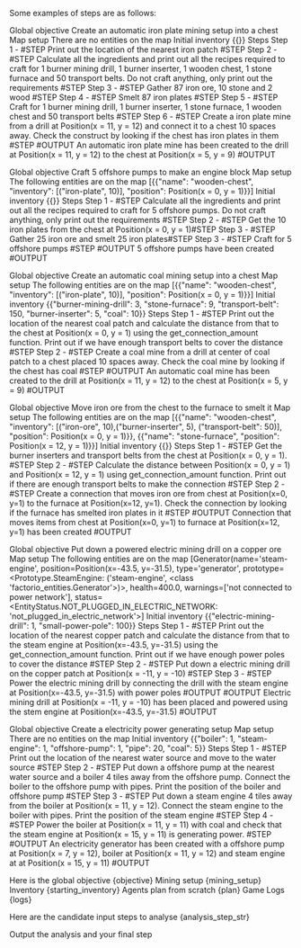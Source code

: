 Some examples of steps are as follows:

Global objective
Create an automatic iron plate mining setup into a chest 
Map setup
There are no entities on the map
Initial inventory
{{}}
Steps
Step 1 - #STEP Print out the location of the nearest iron patch #STEP
Step 2 - #STEP Calculate all the ingredients and print out all the recipes required to craft for 1 burner mining drill, 1 burner inserter, 1 wooden chest, 1 stone furnace and 50 transport belts. Do not craft anything, only print out the requirements #STEP
Step 3 - #STEP Gather 87 iron ore, 10 stone and 2 wood #STEP
Step 4 - #STEP Smelt 87 iron plates #STEP
Step 5 - #STEP Craft for 1 burner mining drill, 1 burner inserter, 1 stone furnace, 1 wooden chest and 50 transport belts #STEP
Step 6 - #STEP Create a iron plate mine from a drill at Position(x = 11, y = 12) and connect it to a chest 10 spaces away. Check the construct by looking if the chest has iron plates in them #STEP
#OUTPUT An automatic iron plate mine has been created to the drill at Position(x = 11, y = 12) to the chest at Position(x = 5, y = 9) #OUTPUT

Global objective
Craft 5 offshore pumps to make an engine block
Map setup
The following entities are on the map [{{"name": "wooden-chest", "inventory": [("iron-plate", 10)], "position": Position(x = 0, y = 1)}}]
Initial inventory
{{}}
Steps
Step 1 - #STEP Calculate all the ingredients and print out all the recipes required to craft for 5 offshore pumps. Do not craft anything, only print out the requirements #STEP
Step 2 - #STEP Get the 10 iron plates from the chest at Position(x = 0, y = 1)#STEP
Step 3 - #STEP Gather 25 iron ore and smelt 25 iron plates#STEP 
Step 3 - #STEP Craft for 5 offshore pumps #STEP
#OUTPUT 5 offshore pumps have been created #OUTPUT

Global objective
Create an automatic coal mining setup into a chest
Map setup
The following entities are on the map [{{"name": "wooden-chest", "inventory": [("iron-plate", 10)], "position": Position(x = 0, y = 1)}}]
Initial inventory
{{"burner-mining-drill": 3,
                            "stone-furnace": 9,
                            "transport-belt": 150,
                            "burner-inserter": 5,
                            "coal": 10}}
Steps
Step 1 - #STEP Print out the location of the nearest coal patch and calculate the distance from that to the chest at Position(x = 0, y = 1) using the get_connection_amount function. Print out if we have enough transport belts to cover the distance #STEP
Step 2 - #STEP Create a coal mine from a drill at center of coal patch to a chest placed 10 spaces away. Check the coal mine by looking if the chest has coal #STEP
#OUTPUT An automatic coal mine has been created to the drill at Position(x = 11, y = 12) to the chest at Position(x = 5, y = 9) #OUTPUT

Global objective
Move iron ore from the chest to the furnace to smelt it
Map setup
The following entities are on the map [{{"name": "wooden-chest", "inventory": [("iron-ore", 10),("burner-inserter", 5), ("transport-belt": 50)], "position": Position(x = 0, y = 1)}}, {{"name": "stone-furnace", "position": Position(x = 12, y = 1)}}]
Initial inventory
{{}}
Steps
Step 1 - #STEP Get the burner inserters and transport belts from the chest at Position(x = 0, y =  1). #STEP
Step 2 - #STEP Calculate the distance between Position(x = 0, y = 1) and Position(x = 12, y = 1) using get_connection_amount function. Print out if there are enough transport belts to make the connection #STEP
Step 2 - #STEP Create a connection that moves iron ore from chest at Position(x=0, y=1) to the furnace at Position(x=12, y=1). Check the connection by looking if the furnace has smelted iron plates in it #STEP
#OUTPUT Connection that moves items from chest at Position(x=0, y=1) to furnace at Position(x=12, y=1) has been created #OUTPUT


Global objective
Put down a powered electric mining drill on a copper ore
Map setup
The following entities are on the map [Generator(name='steam-engine', position=Position(x=-43.5, y=-31.5),  type='generator', prototype=<Prototype.SteamEngine: ('steam-engine', <class 'factorio_entities.Generator'>)>, health=400.0, warnings=['not connected to power network'], status=<EntityStatus.NOT_PLUGGED_IN_ELECTRIC_NETWORK: 'not_plugged_in_electric_network'>]
Initial inventory
{{"electric-mining-drill": 1, "small-power-pole": 100}}
Steps
Step 1 - #STEP Print out the location of the nearest copper patch and calculate the distance from that to the steam engine at Position(x=-43.5, y=-31.5) using the get_connection_amount function. Print out if we have enough power poles to cover the distance #STEP
Step 2 - #STEP Put down a electric mining drill on the copper patch at Position(x = -11, y = -10) #STEP
Step 3 - #STEP Power the electric mining drill by connecting the drill with the steam engine at Position(x=-43.5, y=-31.5) with power poles #OUTPUT
#OUTPUT Electric mining drill at Position(x = -11, y = -10) has been placed and powered using the stem engine at Position(x=-43.5, y=-31.5) #OUTPUT

Global objective
Create a electricity power generating setup
Map setup
There are no entities on the map
Initial inventory
{{"boiler": 1, "steam-engine": 1, "offshore-pump": 1, "pipe": 20, "coal": 5}}
Steps
Step 1 - #STEP Print out the location of the nearest water source and move to the water source #STEP
Step 2 - #STEP Put down a offshore pump at the nearest water source and a boiler 4 tiles away from the offshore pump. Connect the boiler to the offshore pump with pipes. Print the position of the boiler and offshore pump #STEP
Step 3 - #STEP Put down a steam engine 4 tiles away from the boiler at Position(x = 11, y = 12). Connect the steam engine to the boiler with pipes. Print the position of the steam engine #STEP
Step 4 - #STEP Power the boiler at Position(x = 11, y = 11) with coal and check that the steam engine at Position(x = 15, y = 11) is generating power. #STEP
#OUTPUT An electricity generator has been created with a offshore pump at Position(x = 7, y = 12), boiler at Position(x = 11, y = 12) and steam engine at at Position(x = 15, y = 11) #OUTPUT


Here is the global objective
{objective}
Mining setup
{mining_setup}
Inventory
{starting_inventory}
Agents plan from scratch
{plan}
Game Logs
{logs}

Here are the candidate input steps to analyse
{analysis_step_str}

Output the analysis and your final step